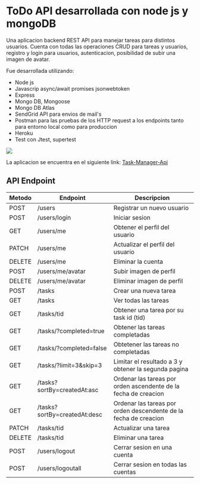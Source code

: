# ToDo API desarrollada con node js y mongoDB

Una aplicacion backend REST API para manejar tareas para distintos usuarios. Cuenta con todas las operaciones CRUD para tareas y usuarios, registro y login para usuarios, autenticacion, posibilidad de subir una imagen de avatar.

Fue desarrollada utilizando:

* Node js
* Javascrip async/await promises jsonwebtoken
* Express
* Mongo DB, Mongoose
* Mongo DB Atlas  
* SendGrid API para envios de mail's
* Postman para las pruebas de los HTTP request a los endpoints tanto para entorno local como para produccion
* Heroku
* Test con Jtest, supertest

![](https://github.com/fernandezniko/task-manager-api/blob/master/public/img/2.PNG?raw=true)

La aplicacion se encuentra en el siguiente link: 
[Task-Manager-Api](https://fernandez-weather-application.herokuapp.com/)

## API Endpoint
| Metodo | Endpoint               | Descripcion   |
| ------ | ---------------------  | -------------- |
| POST   | /users                 | Registrar un nuevo usuario |
| POST   | /users/login           | Iniciar sesion |
| GET    | /users/me              | Obtener el perfil del usuario |
| PATCH  | /users/me              | Actualizar el perfil del usuario |
| DELETE | /users/me              | Eliminar la cuenta |
| POST   | /users/me/avatar            | Subir imagen de perfil |
| DELETE | /users/me/avatar            | Eliminar imagen de perfil |
| POST   | /tasks                 | Crear una nueva tarea |
| GET    | /tasks                 | Ver todas las tareas |
| GET    | /tasks/tid             | Obtener una tarea por su task id (tid) |
| GET    | /tasks/?completed=true             | Obtener las tareas completadas |
| GET    | /tasks/?completed=false            | Obtetener las tareas no completadas |
| GET    | /tasks/?limit=3&skip=3             | Limitar el resultado a 3 y obtener la segunda pagina |
| GET    | /tasks?sortBy=createdAt:asc        | Ordenar las tareas por orden ascendente de la fecha de creacion  |
| GET    | /tasks?sortBy=createdAt:desc       | Ordenar las tareas por orden descendente de la fecha de creacion |
| PATCH  | /tasks/tid             | Actualizar una tarea |
| DELETE | /tasks/tid             | Eliminar una tarea |
| POST   | /users/logout          | Cerrar sesion en una cuenta |
| POST   | /users/logoutall       | Cerrar sesion en todas las cuentas |
